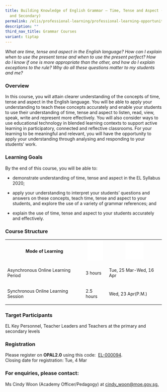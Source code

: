```yaml
---
title: Building Knowledge of English Grammar – Time, Tense and Aspect (Primary
  and Secondary)
permalink: /elis/professional-learning/professional-learning-opportunities/time-tense-and-aspect/
description: ""
third_nav_title: Grammar Courses
variant: tiptap
---
```

<p><em>What are time, tense and aspect in the English language? How can I explain when to use the present tense and when to use the present perfect? How do I know if one is more appropriate than the other, and how do I explain exceptions to the rule? Why do all these questions matter to my students and me?</em>
</p>
<h3>Overview</h3>
<p>In this course, you will attain clearer understanding of the concepts
of time, tense and aspect in the English language. You will be able to
apply your understanding to teach these concepts accurately and enable
your students to use their understanding of time, tense and aspect to listen,
read, view, speak, write and represent more effectively. You will also
consider ways to use educational technology in blended learning contexts
to support active learning in participatory, connected and reflective classrooms.
For your learning to be meaningful and relevant, you will have the opportunity
to apply your understanding through analysing and responding to your students’
work.</p>
<h3>Learning Goals</h3>
<p>By the end of this course, you will be able to:</p>
<ul data-tight="true" class="tight">
<li>
<p>demonstrate understanding of time, tense and aspect in the EL Syllabus
2020;</p>
</li>
<li>
<p>apply your understanding to interpret your students’ questions and answers
on these concepts, teach time, tense and aspect to your students, and explore
the use of a variety of grammar references; and</p>
</li>
<li>
<p>explain the use of time, tense and aspect to your students accurately
and effectively.</p>
</li>
</ul>
<h3>Course Structure</h3>
<table style="minWidth: 75px">
<colgroup>
<col>
<col>
<col>
</colgroup>
<tbody>
<tr>
<th rowspan="1" colspan="1">
<p>Mode of Learning</p>
</th>
<th rowspan="1" colspan="1">
<div class="isomer-image-wrapper">
<img style="width:50px" height="auto" width="100%" alt="Picture7" src="/images/picture7.png">
</div>
</th>
<th rowspan="1" colspan="1">
<div class="isomer-image-wrapper">
<img style="width:60px" height="auto" width="100%" alt="Picture8" src="/images/picture8.png">
</div>
</th>
</tr>
<tr>
<td rowspan="1" colspan="1">
<p>Asynchronous Online Learning Period</p>
</td>
<td rowspan="1" colspan="1">
<p>3 hours</p>
</td>
<td rowspan="1" colspan="1">
<p>Tue, 25 Mar-Wed, 16 Apr</p>
</td>
</tr>
<tr>
<td rowspan="1" colspan="1">
<p>Synchronous Online Learning Session</p>
</td>
<td rowspan="1" colspan="1">
<p>2.5 hours</p>
</td>
<td rowspan="1" colspan="1">
<p>Wed, 23 Apr(P.M.)</p>
</td>
</tr>
</tbody>
</table>
<h3>Target Participants</h3>
<p>EL Key Personnel, Teacher Leaders and Teachers at the primary and secondary
levels</p>
<h3>Registration</h3>
<p>Please register on&nbsp;<strong>OPAL2.0</strong>&nbsp;using this code:&nbsp;
<a href="https://www.opal2.moe.edu.sg/app/learner/detail/course/a2847929-8889-476b-9205-72e934cc9f51" rel="noopener noreferrer nofollow" target="_blank">EL-000094</a>.
<br>Closing date for registration: Tue, 4 Mar</p>
<p></p>
<h3>For enquiries, please contact:</h3>
<p>Ms Cindy Woon (Academy Officer/Pedagogy) at <a href="mailto:cindy_woon@moe.gov.sg" rel="noopener noreferrer nofollow" target="_blank">cindy_woon@moe.gov.sg.</a>
</p>